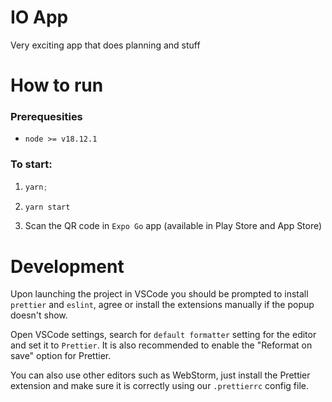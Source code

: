 # IO App

Very exciting app that does planning and stuff

# How to run

### Prerequesities

- `node >= v18.12.1`

### To start:

1. ```javascript
   yarn;
   ```

2. ```javascript
   yarn start
   ```
3. Scan the QR code in `Expo Go` app (available in Play Store and App Store)

# Development

Upon launching the project in VSCode you should be prompted to install `prettier` and `eslint`, agree or install the extensions manually if the popup doesn't show.

Open VSCode settings, search for `default formatter` setting for the editor and set it to `Prettier`. It is also recommended to enable the "Reformat on save" option for Prettier.

You can also use other editors such as WebStorm, just install the Prettier extension and make sure it is correctly using our `.prettierrc` config file.
